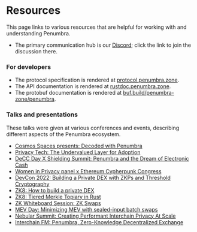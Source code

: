 # Resources

This page links to various resources that are helpful for working with and
understanding Penumbra.

  * The primary communication hub is our [Discord]; click the link to join the
discussion there.

### For developers

  * The protocol specification is rendered at [protocol.penumbra.zone][protocol].
  * The API documentation is rendered at [rustdoc.penumbra.zone][rustdoc].
  * The protobuf documentation is rendered at [buf.build/penumbra-zone/penumbra][protobuf].

[Discord]: https://discord.gg/hKvkrqa3zC
[protocol]: https://protocol.penumbra.zone
[rustdoc]: https://rustdoc.penumbra.zone
[guide]: https://guide.penumbra.zone
[protobuf]: https://buf.build/penumbra-zone/penumbra

### Talks and presentations

These talks were given at various conferences and events,
describing different aspects of the Penumbra ecosystem.

* [Cosmos Spaces presents: Decoded with Penumbra](https://x.com/i/spaces/1ZkKzRjVplaKv)
* [Privacy Tech: The Undervalued Layer for Adoption](https://www.youtube.com/watch?v=ym7U_wAvhfI)
* [DeCC Day X Shielding Summit: Penumbra and the Dream of Electronic Cash](https://www.youtube.com/watch?v=7jpcAQsNDuQ)
* [Women in Privacy panel x Ethereum Cypherpunk Congress](https://www.youtube.com/watch?v=qTKKrOGxzGA)
* [DevCon 2022: Building a Private DEX with ZKPs and Threshold Cryptography](https://archive.devcon.org/archive/watch/6/penumbra-building-a-private-dex-with-zkps-and-threshold-cryptography/?tab=YouTube)
* [ZK8: How to build a private DEX](https://www.youtube.com/watch?v=-ap9ja36EYU)
* [ZK8: Tiered Merkle Topiary in Rust](https://www.youtube.com/watch?v=mHoe7lQMcxU)
* [ZK Whiteboard Session: ZK Swaps](https://www.youtube.com/watch?v=ziUZyQmHh4c)
* [MEV Day: Minimizing MEV with sealed-input batch swaps](https://www.youtube.com/watch?v=oPIOIW2tvL4)
* [Nebular Summit: Creating Performant Interchain Privacy At Scale](https://www.youtube.com/watch?v=EEUKPrno3u4)
* [Interchain FM: Penumbra, Zero-Knowledge Decentralized Exchange](https://interchain.fm/episodes/penumbra-zero-knowledge-decentralized-exchange/transcript)
